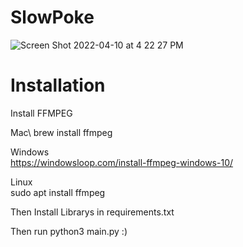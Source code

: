 # SlowPoke

![Screen Shot 2022-04-10 at 4 22 27 PM](https://user-images.githubusercontent.com/30321729/162638288-a7c01abf-1365-443f-a8d1-63f4a9005afb.png)

# Installation 

Install FFMPEG

Mac\ 
brew install ffmpeg

Windows\
https://windowsloop.com/install-ffmpeg-windows-10/

Linux\
sudo apt install ffmpeg


Then Install Librarys in requirements.txt 

Then run python3 main.py :)
